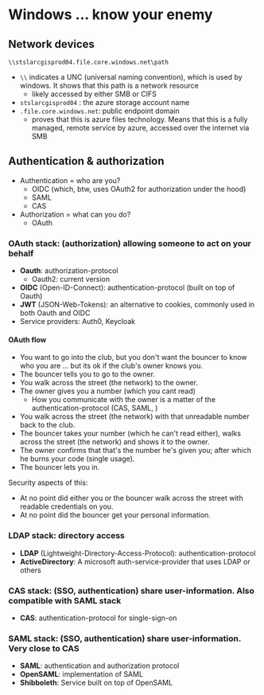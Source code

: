 # Windows ... know your enemy

## Network devices

`\\stslarcgisprod04.file.core.windows.net\path`

- `\\` indicates a UNC (universal naming convention), which is used by windows. It shows that this path is a network resource
  - likely accessed by either SMB or CIFS
- `stslarcgisprod04` : the azure storage account name
- `.file.core.windows.net`: public endpoint domain
  - proves that this is azure files technology. Means that this is a fully managed, remote service by azure, accessed over the internet via SMB

## Authentication & authorization

- Authentication = who are you?
  - OIDC (which, btw, uses OAuth2 for authorization under the hood)
  - SAML
  - CAS
- Authorization = what can you do?
  - OAuth

### OAuth stack: (authorization) allowing someone to act on your behalf

- **Oauth**: authorization-protocol
  - Oauth2: current version
- **OIDC** (Open-ID-Connect): authentication-protocol (built on top of Oauth)
- **JWT** (JSON-Web-Tokens): an alternative to cookies, commonly used in both Oauth and OIDC
- Service providers: Auth0, Keycloak

#### OAuth flow

- You want to go into the club, but you don't want the bouncer to know who you are ... but its ok if the club's owner knows you.
- The bouncer tells you to go to the owner.
- You walk across the street (the network) to the owner.
- The owner gives you a number (which you cant read)
  - How you communicate with the owner is a matter of the authentication-protocol (CAS, SAML, )
- You walk across the street (the network) with that unreadable number back to the club.
- The bouncer takes your number (which he can't read either), walks across the street (the network) and shows it to the owner.
- The owner confirms that that's the number he's given you; after which he burns your code (single usage).
- The bouncer lets you in.

Security aspects of this:

- At no point did either you or the bouncer walk across the street with readable credentials on you.
- At no point did the bouncer get your personal information.

### LDAP stack: directory access

- **LDAP** (Lightweight-Directory-Access-Protocol): authentication-protocol
- **ActiveDirectory**: A microsoft auth-service-provider that uses LDAP or others

### CAS stack: (SSO, authentication) share user-information. Also compatible with SAML stack

- **CAS**: authentication-protocol for single-sign-on

### SAML stack: (SSO, authentication) share user-information. Very close to CAS

- **SAML**: authentication and authorization protocol
- **OpenSAML**: implementation of SAML
- **Shibboleth**: Service built on top of OpenSAML
